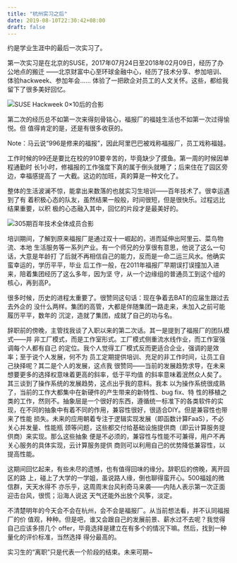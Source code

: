 ```yaml
---
title: "杭州实习之后"
date: 2019-08-10T22:30:42+08:00
draft: false
---
```


约是学业生涯中的最后一次实习了。

第一次实习是在北京的SUSE，2017年07月24日至2018年02月09日，经历了办公地点的搬迁
——北京财富中心至环球金融中心，经历了技术分享、参加培训、体验hackweek、参加年会……
体验了一把欧企对员工的人文关怀。这些，都给我留下了很多美好回忆。

![SUSE Hackweek 0×10后的合影](/images/2019/SUSE-hackweek.jpg)

第二次的经历总不如第一次来得刻骨铭心，福报厂的福娃生活也不如第一次过得愉悦。但
值得肯定的是，还是有很多收获的。

Note：马云说“996是修来的福报”，因此阿里巴巴被戏称福报厂，员工戏称福娃。

工作时候的99还是要比在校的910要辛苦的，毕竟缺少了摸鱼。第一周的时候因单程通勤时
长1小时，修福报的工作强度下真的属于倒头就睡了；后来住在了园区旁边，幸福感提高了
一大截。这边的加班，真的算是一种文化了。

整体的生活波澜不惊，能拿出来数落的也就实习生培训——百年技术了。很幸运遇到了有
着积极心态的队友，虽然结果一般般，时间很短，但是很快乐。过程远比结果重要，以积
极的心态融入其中，回忆的片段才是最美好的。

![305期百年技术全体成员合影](/images/2019/Internship-Training.jpg)

培训期间，了解到原来福报厂是通过双十一崛起的，进而延伸出阿里云、菜鸟物流、本地
生活服务等一系列产业。有一个师兄的分享很有意思，他说了这么一句话，大意是年龄打
了后就不再相信自己的能力，反而是一命二运三风水。他确实蛮幸运的，学历平平，毕业
后工作一般，在2011年福报厂早期误打误撞加入进来，陪着集团经历了这么多年，因为坚
守，从一个边缘组的普通员工到这个组的核心，再到高P。

很多时候，历史的进程太重要了。很赞同这句话：现在争着去BAT的应届生跟过去去外企的
没什么两样。集团的高管，大都是伴随集团一路走来，未加入之前可能履历平平，数年的
沉淀，造就了集团，成就了自己的功与名。

辞职前的傍晚，主管找我谈了入职以来的第二次话。其一是提到了福报厂的团队模式——并
非工厂模式，而是工作室形式。工厂模式侧重流水线作业，而工作室强调每个人都有自己
的定位。我个人觉得工厂模式反而更适合企业，强调的是效率；至于说个人发展，何不为
员工定期提供培训、充足的非工作时间，让员工自己抉择呢？其二是个人的发展，这点我
很赞同——当前的发展趋势求导，在未来想要更多的选择权意味着更高的斜率，低于平均值
的斜率意味着泯然众人矣了。其三谈到了操作系统的发展趋势，这点出乎我的意料。我本
以为操作系统很成熟了，当前的工作大都集中在新硬件的产生带来的新特性、bug fix、特
性的移植之类的工作，然则不。抽象层是一个很好的东西，遵循统一标准下的各类软件的实
现，在不同的抽象中有着不同的作用，兼容性很好，很适合DIY。但是兼容性也带来了性能
损失。未来的应用朝着专注于逻辑实现发展（即函数计算FaaS），不必关心并发量、性能瓶
颈等问题，这些都交付给基础设施提供商（即云计算服务提供商）来实现。那么这些抽象
便是不必须的，兼容性与性能不可兼得，用户不再关心服务的具体实现，云计算服务提供
商则可以利用自己的优势降低兼容性，以提高性能。

这期间回忆起来，有些未尽的遗憾，也有值得回味的缘分。辞职后的傍晚，离开园区的路
上，碰上了大学的一学姐，虽说路人缘，倒也聊得蛮开心。500福娃的微信群，天天水得不
亦乐乎，这周周末台风利奇马来袭——内陆人表示第一次正面迎击台风，很慌；沿海人说这
天气还能外出放个风筝，淡定。

不清楚明年的今天会不会在杭州，会不会是福报厂。从当前想法看，并不认同福报厂的价
值观，种种。但是吧，谁又会跟自己的发展前景、薪水过不去呢？我觉得自己应该多捞几个
offer，毕竟选择是建立在有多个的情况下嘛。然后，找到一种量化的评价标准，当然选择
得分最高的。

实习生的“离职”只是代表一个阶段的结束。未来可期~
